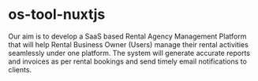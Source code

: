 # os-tool-nuxtjs
Our aim is to develop a SaaS based Rental Agency Management Platform that  will help Rental Business Owner (Users) manage their rental activities seamlessly under  one platform. The system will generate accurate reports and invoices as per rental  bookings and send timely email notifications to clients.
